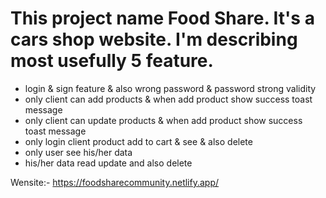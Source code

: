 # This project name Food Share. It's a cars shop website. I'm describing most usefully 5 feature.

- login & sign feature & also wrong password & password strong validity
- only client can add products & when add product show success toast message
- only client can update products & when add product show success toast message
- only login client product add to cart & see & also delete
- only user see his/her data
- his/her data read update and also delete

Wensite:- https://foodsharecommunity.netlify.app/
